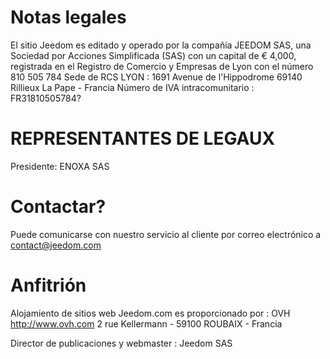 # Notas legales

El sitio Jeedom es editado y operado por la compañía JEEDOM SAS, una Sociedad por Acciones Simplificada (SAS) con un capital de € 4,000, registrada en el Registro de Comercio y Empresas de Lyon con el número 810 505 784 Sede de RCS LYON : 1691 Avenue de l'Hippodrome 69140 Rillieux La Pape - Francia Número de IVA intracomunitario : FR31810505784?

# REPRESENTANTES DE LEGAUX

Presidente: ENOXA SAS

# Contactar?

Puede comunicarse con nuestro servicio al cliente por correo electrónico a contact@jeedom.com

# Anfitrión

Alojamiento de sitios web Jeedom.com es proporcionado por :
OVH
http://www.ovh.com
2 rue Kellermann - 59100 ROUBAIX - Francia

Director de publicaciones y webmaster : Jeedom SAS
